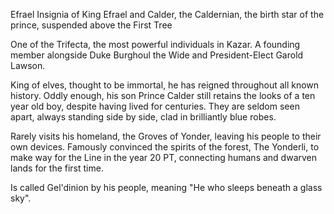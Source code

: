 Efrael
Insignia of King Efrael and Calder, the Caldernian, the birth star of the prince, suspended above the First Tree

One of the Trifecta, the most powerful individuals in Kazar. A founding member alongside Duke Burghoul the Wide and President-Elect Garold Lawson.

King of elves, thought to be immortal, he has reigned throughout all known history. Oddly enough, his son Prince Calder still retains the looks of a ten year old boy, despite having lived for centuries. They are seldom seen apart, always standing side by side, clad in brilliantly blue robes.

Rarely visits his homeland, the Groves of Yonder, leaving his people to their own devices. Famously convinced the spirits of the forest, The Yonderli, to make way for the Line in the year 20 PT, connecting humans and dwarven lands for the first time.

Is called Gel'dinion by his people, meaning "He who sleeps beneath a glass sky".